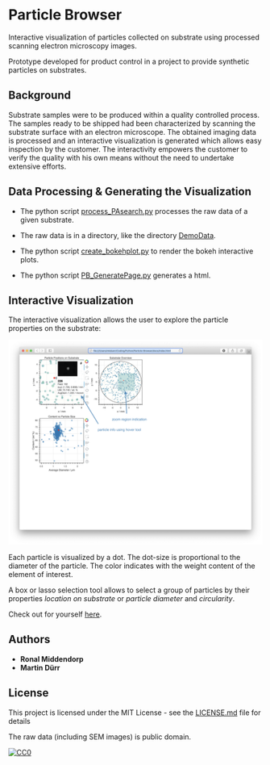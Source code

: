 # Particle Browser
Interactive visualization of particles collected on substrate using processed scanning electron microscopy images.


Prototype developed for product control in a project to provide synthetic particles on substrates.

## Background

Substrate samples were to be produced within a quality controlled process.
The samples ready to be shipped had been characterized by scanning the
substrate surface with an electron microscope. The obtained imaging data is
processed and an interactive visualization is generated which allows easy
inspection by the customer. The interactivity empowers the customer to verify
the quality with his own means without the need to undertake extensive
efforts.
## Data Processing & Generating the Visualization

* The python script [process_PAsearch.py](Python/process_PAsearch.py) processes the raw data of a given substrate.

* The raw data is in a directory, like the directory [DemoData](Python/DemoData).

* The python script [create_bokehplot.py](Python/create_bokehplot.py) to render the bokeh interactive plots.

* The python script [PB_GeneratePage.py](Python/PB_GeneratePage.py) generates a html.

## Interactive Visualization

The interactive visualization allows the user to explore the particle
properties on the substrate:

![screenshot Particle Browser](./img/screenshot.png)

Each particle is visualized by a dot. The dot-size is proportional to the
diameter of the particle. The color indicates with the weight content of the
element of interest.

A box or lasso selection tool allows to select a group of particles by their
properties *location on substrate* or *particle diameter* and *circularity*.

Check out for yourself [here](docs/index.md).

## Authors

* **Ronal Middendorp**
* **Martin Dürr**

## License

This project is licensed under the MIT License - see the [LICENSE.md](LICENSE.md) file for details

The raw data (including SEM images) is public domain.
<p xmlns:dct="http://purl.org/dc/terms/" xmlns:vcard="http://www.w3.org/2001/vcard-rdf/3.0#">
  <a rel="license"
     href="http://creativecommons.org/publicdomain/zero/1.0/">
    <img src="https://licensebuttons.net/p/zero/1.0/88x31.png" style="border-style: none;" alt="CC0" />
  </a></p>
